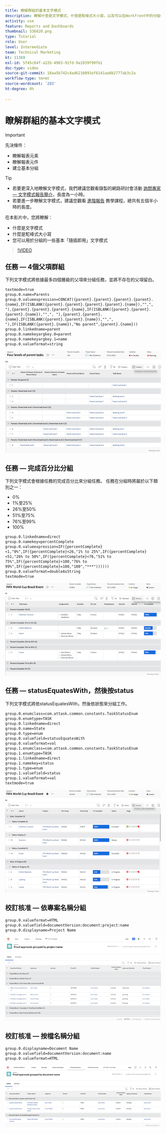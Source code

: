 ```yaml
---
title: 瞭解群組的基本文字模式
description: 瞭解什麼是文字模式、什麼是駝峰式大小寫，以及可以在Workfront中的分組中使用的一些基本「隨插即用」文字模式。
activity: use
feature: Reports and Dashboards
thumbnail: 336820.png
type: Tutorial
role: User
level: Intermediate
team: Technical Marketing
kt: 11369
exl-id: 5f45c64f-a22b-4983-91fd-9a1939f99fb1
doc-type: video
source-git-commit: 18aa5b742c4ad6210893af6141aa0b2777ab3c2a
workflow-type: tm+mt
source-wordcount: '283'
ht-degree: 0%

---
```


# 瞭解群組的基本文字模式

>[!IMPORTANT]
>
>先決條件：
>
>* 瞭解報表元素
>* 瞭解報表元件
>* 建立基本分組


>[!TIP]
>
>* 若要更深入地瞭解文字模式，我們建議您觀看錄製的網路研討會活動 [詢問專家 — 文字模式報告簡介](https://experienceleague.adobe.com/docs/workfront-events/events/reporting-and-dashboards/introduction-to-text-mode-reporting.html?lang=en)，長度為一小時。
>* 若要進一步瞭解文字模式，建議您觀看 [進階報告](https://experienceleague.adobe.com/docs/workfront-learn/tutorials-workfront/reporting/advanced-reporting/welcome-to-advanced-reporting.html?lang=en) 教學課程，總共有五個半小時的長度。


在本影片中，您將瞭解：

* 什麼是文字模式
* 什麼是駝峰式大小寫
* 您可以用於分組的一些基本「隨插即用」文字模式

>[!VIDEO](https://video.tv.adobe.com/v/3410641/?quality=12&learn=on)

## 任務 — 4個父項群組

下列文字模式將依據最多四個層級的父項來分組任務，並將不存在的父項留白。

```
textmode=true
group.0.name=Parents
group.0.valueexpression=CONCAT({parent}.{parent}.{parent}.{parent}.{name},IF(ISBLANK({parent}.{parent}.{parent}.{parent}.{name}),"",", "),{parent}.{parent}.{parent}.{name},IF(ISBLANK({parent}.{parent}.{parent}.{name}),"",", "),{parent}.{parent}.{name},IF(ISBLANK({parent}.{parent}.{name}),"",", "),IF(ISBLANK({parent}.{name}),"No parent",{parent}.{name}))
group.0.linkedname=parent
group.0.namekeyargkey.0=parent
group.0.namekeyargkey.1=name
group.0.valueformat=string
```

![顯示按4個父項分組的專案任務的熒幕影像](assets/4-parents-grouping.png)


## 任務 — 完成百分比分組

下列文字模式會根據任務的完成百分比來分組任務。 任務在分組時將屬於以下類別之一：

* 0%
* 1%至25%
* 26%至50%
* 51%至75%
* 76%至99%
* 100%

```
group.0.linkedname=direct
group.0.namekey=percentComplete
group.0.valueexpression=IF({percentComplete}<1,"0%",IF({percentComplete}<26,"1% to 25%",IF({percentComplete}<51,"26% to 50%",IF({percentComplete}<76,"51% to 75%",IF({percentComplete}<100,"76% to 99%",IF({percentComplete}=100,"100","***"))))))
group.0.valueformat=doubleAsString
textmode=true
```

![顯示按完成百分比分組的專案任務的熒幕影像](assets/percent-complete-grouping.png)

## 任務 — statusEquatesWith，然後按status

下列文字模式將依statusEquatesWith，然後依狀態來分組工作。

```
group.0.enumclass=com.attask.common.constants.TaskStatusEnum
group.0.enumtype=TASK
group.0.linkedname=direct
group.0.name=State
group.0.type=enum
group.0.valuefield=statusEquatesWith
group.0.valueformat=val
group.1.enumclass=com.attask.common.constants.TaskStatusEnum
group.1.enumtype=TASK
group.1.linkedname=direct
group.1.namekey=status
group.1.type=enum
group.1.valuefield=status
group.1.valueformat=val
textmode=true
```

![顯示按statusEquatesWith分組的專案任務的熒幕影像](assets/status-equates-with.png)


## 校訂核准 — 依專案名稱分組

```
group.0.valueformat=HTML
group.0.valuefield=documentVersion:document:project:name
group.0.displayname=Project Name
```

![熒幕影像顯示依專案名稱分組的校訂核准](assets/proof-approvals-grouped-by-project-name.png)


## 校訂核准 — 按檔名稱分組

```
group.0.displayname=Document Name
group.0.valuefield=documentVersion:document:name
group.0.valueformat=HTML
```

![熒幕影像顯示依專案名稱分組的校訂核准](assets/proof-approvals-grouped-by-doc-name.png)

